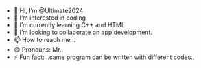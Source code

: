 - 👋 Hi, I’m @Ultimate2024
- 👀 I’m interested in coding
- 🌱 I’m currently learning C++ and HTML
- 💞️ I’m looking to collaborate on app development.
- 📫 How to reach me ..
- 😄 Pronouns: Mr..
- ⚡ Fun fact: ..same program can be written with different codes..

<!---
Ultimate2024/Ultimate2024 is a ✨ special ✨ repository because its `README.md` (this file) appears on your GitHub profile.
You can click the Preview link to take a look at your changes.
--->
